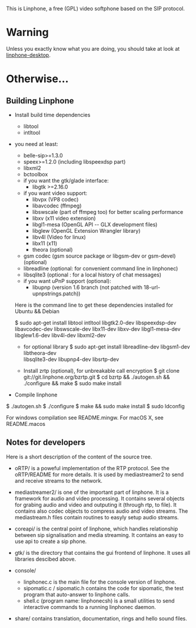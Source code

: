 This is Linphone, a free (GPL) video softphone based on the SIP protocol.

# Warning

Unless you exactly know what you are doing, you should take at look at [linphone-desktop](https://github.com/BelledonneCommunications/linphone-desktop).

# Otherwise…

## Building Linphone

- Install build time dependencies
	- libtool
	- intltool

- you need at least:
 	- belle-sip>=1.3.0
	- speex>=1.2.0 (including libspeexdsp part)
	- libxml2
	- bctoolbox

	+ if you want the gtk/glade interface:
		- libgtk >=2.16.0
	+ if you want video support:
		- libvpx (VP8 codec)
		- libavcodec (ffmpeg)
		- libswscale (part of ffmpeg too) for better scaling performance
		- libxv (x11 video extension)
		- libgl1-mesa (OpenGL API -- GLX development files)
		- libglew (OpenGL Extension Wrangler library)
		- libv4l (Video for linux)
		- libx11 (x11)
		- theora (optional)
	+ gsm codec (gsm source package or libgsm-dev or gsm-devel) (optional)
	+ libreadline (optional: for convenient command line in linphonec)
	+ libsqlite3 (optional : for a local history of chat messages)
	+ if you want uPnP support (optional):
		- libupnp (version 1.6 branch (not patched with 18-url-upnpstrings.patch))

	Here is the command line to get these dependencies installed for Ubuntu && Debian

	$ sudo apt-get install libtool intltool libgtk2.0-dev libspeexdsp-dev \
libavcodec-dev libswscale-dev libx11-dev libxv-dev libgl1-mesa-dev \
libglew1.6-dev libv4l-dev libxml2-dev

	+ for optional library
	$ sudo apt-get install libreadline-dev libgsm1-dev libtheora-dev \
libsqlite3-dev libupnp4-dev libsrtp-dev

	+ Install zrtp (optional), for unbreakable call encryption
		$ git clone git://git.linphone.org/bzrtp.git
		$ cd bzrtp && ./autogen.sh && ./configure && make
		$ sudo make install

- Compile linphone

 $ ./autogen.sh
 $ ./configure
 $ make && sudo make install
 $ sudo ldconfig



For windows compilation see README.mingw.
For macOS X, see README.macos


## Notes for developers

Here is a short description of the content of the source tree.

- oRTP/ is a poweful implementation of the RTP protocol. See the oRTP/README for more details.
	It is used by mediastreamer2 to send and receive streams to the network.

- mediastreamer2/ is one of the important part of linphone. It is a framework for audio
	and video processing. It contains several objects for grabing audio and video and outputing
	it (through rtp, to file).
	It contains also codec objects to compress audio and video streams.
  The mediastream.h files contain routines to easyly setup audio streams.

- coreapi/ is the central point of linphone, which handles relationship between sip signalisation and media
  streaming. It contains an easy to use api to create a sip phone.

- gtk/	is the directory that contains the gui frontend of linphone. It uses all libraries descibed above.

- console/
	* linphonec.c is the main file for the console version of linphone.
	* sipomatic.c / sipomatic.h contains the code for sipomatic, the test program that auto-answer to linphone calls.
	* shell.c (program name: linphonecsh) is a small utilities to send interactive commands to a running linphonec daemon.

- share/ contains translation, documentation, rings and hello sound files.

